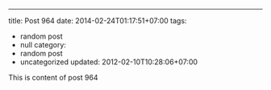 ---
title: Post 964
date: 2014-02-24T01:17:51+07:00
tags:
  - random post
  - null
category:
  - random post
  - uncategorized
updated: 2012-02-10T10:28:06+07:00

This is content of post 964